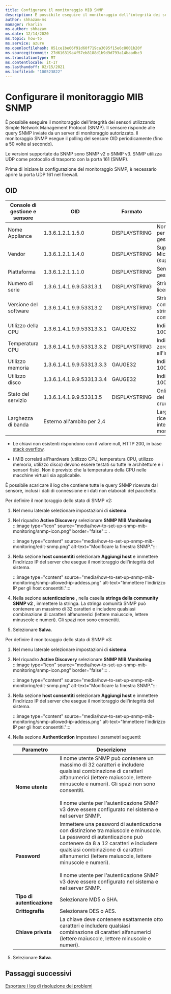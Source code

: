 ```yaml
---
title: Configurare il monitoraggio MIB SNMP
description: È possibile eseguire il monitoraggio dell'integrità dei sensori tramite SNMP. Il sensore risponde alle query SNMP inviate da un server di monitoraggio autorizzato.
author: shhazam-ms
manager: rkarlin
ms.author: shhazam
ms.date: 12/14/2020
ms.topic: how-to
ms.service: azure
ms.openlocfilehash: 051ce1be66f91d60f719ca3695f15e6c8001b20f
ms.sourcegitcommit: 27d616319a4f57eb8188d1b9d9d793a14baadbc3
ms.translationtype: MT
ms.contentlocale: it-IT
ms.lasthandoff: 02/15/2021
ms.locfileid: "100523822"
---
```

# <a name="set-up-snmp-mib-monitoring"></a>Configurare il monitoraggio MIB SNMP

È possibile eseguire il monitoraggio dell'integrità dei sensori utilizzando Simple Network Management Protocol (SNMP). Il sensore risponde alle query SNMP inviate da un server di monitoraggio autorizzato. Il monitoraggio SNMP esegue il polling del sensore OID periodicamente (fino a 50 volte al secondo).

Le versioni supportate da SNMP sono SNMP v2 o SNMP v3. SNMP utilizza UDP come protocollo di trasporto con la porta 161 (SNMP).

Prima di iniziare la configurazione del monitoraggio SNMP, è necessario aprire la porta UDP 161 nel firewall.

## <a name="oids"></a>OID

| Console di gestione e sensore | OID | Formato | Descrizione |
|--|--|--|--|
| Nome Appliance | 1.3.6.1.2.1.1.5.0 | DISPLAYSTRING | Nome del dispositivo per la console di gestione locale |
| Vendor | 1.3.6.1.2.1.1.4.0 | DISPLAYSTRING | Supporto tecnico Microsoft (support.microsoft.com) |
| Piattaforma | 1.3.6.1.2.1.1.1.0 | DISPLAYSTRING | Sensore o console di gestione locale |
| Numero di serie | 1.3.6.1.4.1.9.9.53313.1 | DISPLAYSTRING | Stringa utilizzata dalla licenza |
| Versione del software | 1.3.6.1.4.1.9.9.53313.2 | DISPLAYSTRING | Stringa di versione completa di Xsense e stringa di versione completa di gestione |
| Utilizzo della CPU | 1.3.6.1.4.1.9.9.53313.3.1 | GAUGE32 | Indicazione da zero a 100 |
| Temperatura CPU | 1.3.6.1.4.1.9.9.53313.3.2 | DISPLAYSTRING | Indicazione Celsius da zero a 100 in base all'input Linux |
| Utilizzo memoria | 1.3.6.1.4.1.9.9.53313.3.3 | GAUGE32 | Indicazione da zero a 100 |
| Utilizzo disco | 1.3.6.1.4.1.9.9.53313.3.4 | GAUGE32 | Indicazione da zero a 100 |
| Stato del servizio | 1.3.6.1.4.1.9.9.53313.5 | DISPLAYSTRING | Online o offline se uno dei quattro componenti cruciali è inattivo |
| Larghezza di banda | Esterno all'ambito per 2,4 |  | Larghezza di banda ricevuta su ogni interfaccia di monitoraggio in Xsense |

   - Le chiavi non esistenti rispondono con il valore null, HTTP 200, in base [stack overflow](https://stackoverflow.com/questions/51419026/querying-for-non-existing-record-returns-null-with-http-200).
    
   - I MIB correlati all'hardware (utilizzo CPU, temperatura CPU, utilizzo memoria, utilizzo disco) devono essere testati su tutte le architetture e i sensori fisici. Non è previsto che la temperatura della CPU nelle macchine virtuali sia applicabile.

È possibile scaricare il log che contiene tutte le query SNMP ricevute dal sensore, inclusi i dati di connessione e i dati non elaborati del pacchetto.

Per definire il monitoraggio dello stato di SNMP v2:

1. Nel menu laterale selezionare impostazioni di **sistema**.

2. Nel riquadro **Active Discovery** selezionare **SNMP MIB Monitoring** :::image type="icon" source="media/how-to-set-up-snmp-mib-monitoring/snmp-icon.png" border="false"::: .

    :::image type="content" source="media/how-to-set-up-snmp-mib-monitoring/edit-snmp.png" alt-text="Modificare la finestra SNMP.":::

3. Nella sezione **host consentiti** selezionare **Aggiungi host** e immettere l'indirizzo IP del server che esegue il monitoraggio dell'integrità del sistema.

    :::image type="content" source="media/how-to-set-up-snmp-mib-monitoring/snmp-allowed-ip-addess.png" alt-text="Immettere l'indirizzo IP per gli host consentiti.":::

4. Nella sezione **autenticazione** , nella casella **stringa della community SNMP v2** , immettere la stringa. La stringa comunità SNMP può contenere un massimo di 32 caratteri e includere qualsiasi combinazione di caratteri alfanumerici (lettere maiuscole, lettere minuscole e numeri). Gli spazi non sono consentiti.

5. Selezionare **Salva**.

Per definire il monitoraggio dello stato di SNMP v3:

1. Nel menu laterale selezionare impostazioni di **sistema**.

2. Nel riquadro **Active Discovery** selezionare **SNMP MIB Monitoring** :::image type="icon" source="media/how-to-set-up-snmp-mib-monitoring/snmp-icon.png" border="false"::: .

    :::image type="content" source="media/how-to-set-up-snmp-mib-monitoring/edit-snmp.png" alt-text="Modificare la finestra SNMP.":::

3. Nella sezione **host consentiti** selezionare **Aggiungi host** e immettere l'indirizzo IP del server che esegue il monitoraggio dell'integrità del sistema.

    :::image type="content" source="media/how-to-set-up-snmp-mib-monitoring/snmp-allowed-ip-addess.png" alt-text="Immettere l'indirizzo IP per gli host consentiti.":::

4. Nella sezione **Authentication** impostare i parametri seguenti:

    | Parametro | Descrizione |
    |--|--|
    | **Nome utente** | Il nome utente SNMP può contenere un massimo di 32 caratteri e includere qualsiasi combinazione di caratteri alfanumerici (lettere maiuscole, lettere minuscole e numeri). Gli spazi non sono consentiti. <br /> <br />Il nome utente per l'autenticazione SNMP v3 deve essere configurato nel sistema e nel server SNMP. |
    | **Password** | Immettere una password di autenticazione con distinzione tra maiuscole e minuscole. La password di autenticazione può contenere da 8 a 12 caratteri e includere qualsiasi combinazione di caratteri alfanumerici (lettere maiuscole, lettere minuscole e numeri). <br /> <br/>Il nome utente per l'autenticazione SNMP v3 deve essere configurato nel sistema e nel server SNMP. |
    | **Tipo di autenticazione** | Selezionare MD5 o SHA. |
    | **Crittografia** | Selezionare DES o AES. |
    | **Chiave privata** | La chiave deve contenere esattamente otto caratteri e includere qualsiasi combinazione di caratteri alfanumerici (lettere maiuscole, lettere minuscole e numeri). |

5. Selezionare **Salva**.

## <a name="next-steps"></a>Passaggi successivi

[Esportare i log di risoluzione dei problemi](how-to-troubleshoot-the-sensor-and-on-premises-management-console.md)
